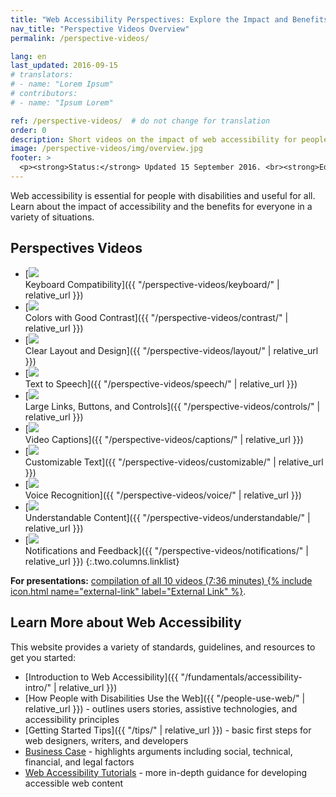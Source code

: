 ```yaml
---
title: "Web Accessibility Perspectives: Explore the Impact and Benefits for Everyone"
nav_title: "Perspective Videos Overview"
permalink: /perspective-videos/

lang: en
last_updated: 2016-09-15
# translators:
# - name: "Lorem Ipsum"
# contributors:
# - name: "Ipsum Lorem"

ref: /perspective-videos/  # do not change for translation
order: 0
description: Short videos on the impact of web accessibility for people with disabilities, and the benefits for everyone in a variety of situations.
image: /perspective-videos/img/overview.jpg
footer: >
  <p><strong>Status:</strong> Updated 15 September 2016. <br><strong>Editor and project lead:</strong> <a href="https://www.w3.org/People/shadi">Shadi Abou-Zahra</a>. Developed by the <a href="https://www.w3.org/WAI/EO/">Education and Outreach Working Group (EOWG)</a> with support from the <a href="https://www.w3.org/WAI/DEV/">WAI-DEV project</a>, co-funded by the European Commission. <a href="./acknowledgements/">Acknowledgements</a>.</p>
---
```


Web accessibility is essential for people with disabilities and useful for all. Learn about the impact of accessibility and the benefits for everyone in a variety of situations.

## Perspectives Videos

-   [![](img/thumbnails/keyboard.jpg)<br>Keyboard Compatibility]({{ "/perspective-videos/keyboard/" | relative_url }})
-   [![](img/thumbnails/contrast.jpg)<br>Colors with Good Contrast]({{ "/perspective-videos/contrast/" | relative_url }})
-   [![](img/thumbnails/layout.jpg)<br>Clear Layout and Design]({{ "/perspective-videos/layout/" | relative_url }})
-   [![](img/thumbnails/speech.jpg)<br>Text to Speech]({{ "/perspective-videos/speech/" | relative_url }})
-   [![](img/thumbnails/controls.jpg)<br>Large Links, Buttons, and Controls]({{ "/perspective-videos/controls/" | relative_url }})
-   [![](img/thumbnails/captions.jpg)<br>Video Captions]({{ "/perspective-videos/captions/" | relative_url }})
-   [![](img/thumbnails/customizable.jpg)<br>Customizable Text]({{ "/perspective-videos/customizable/" | relative_url }})
-   [![](img/thumbnails/voice.jpg)<br>Voice Recognition]({{ "/perspective-videos/voice/" | relative_url }})
-   [![](img/thumbnails/understandable.jpg)<br>Understandable Content]({{ "/perspective-videos/understandable/" | relative_url }})
-   [![](img/thumbnails/notifications.jpg)<br>Notifications and Feedback]({{ "/perspective-videos/notifications/" | relative_url }})
{:.two.columns.linklist}

**For presentations:** [compilation of all 10 videos (7:36
minutes) {% include icon.html name="external-link" label="External Link" %}](https://www.youtube.com/watch?v=3f31oufqFSM).

## Learn More about Web Accessibility

This website provides a variety of standards, guidelines, and resources
to get you started:

-   [Introduction to Web Accessibility]({{ "/fundamentals/accessibility-intro/" | relative_url }})
-   [How People with Disabilities Use the Web]({{ "/people-use-web/" | relative_url }}) - outlines users stories, assistive technologies, and accessibility principles
-   [Getting Started Tips]({{ "/tips/" | relative_url }}) - basic first steps for web designers, writers, and developers
-   [Business Case](https://www.w3.org/WAI/bcase/) - highlights arguments including social, technical, financial, and legal factors
-   [Web Accessibility Tutorials](https://www.w3.org/WAI/tutorials/) - more in-depth guidance for developing accessible web content

